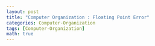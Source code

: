 ```yaml
---
layout: post
title: "Computer Organization : Floating Point Error"
categories: Computer-Organization
tags: [Computer-Organization]
math: true
---
```

